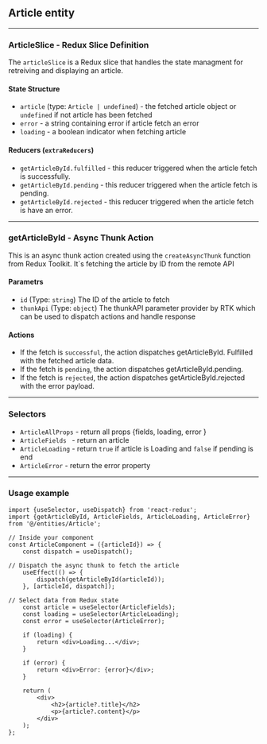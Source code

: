 ## Article entity

----

### ArticleSlice - Redux Slice Definition

The `articleSlice` is a Redux slice that handles the state managment for retreiving and displaying an article.

#### State Structure

- `article` (type: `Article | undefined`) - the fetched article object or `undefined` if not article has been fetched
- `error` - a string containing error if article fetch an error
- `loading` - a boolean indicator when fetching article

#### Reducers (`extraReducers`)

- `getArticleById.fulfilled` - this reducer triggered when the article fetch is successfully.
- `getArticleById.pending` - this reducer triggered when the article fetch is pending.
- `getArticleById.rejected` - this reducer triggered when the article fetch is have an error.

---

### getArticleById - Async Thunk Action

This is an async thunk action created using the `createAsyncThunk` function from Redux Toolkit. It`s fetching the
article by ID from the remote API

#### Parametrs

- `id` (Type: `string`) The ID of the article to fetch
- `thunkApi` (Type: `object`) The thunkAPI parameter provider by RTK which can be used to dispatch actions and handle
  response

#### Actions

- If the fetch is `successful`, the action dispatches getArticleById. Fulfilled with the fetched article data.
- If the fetch is `pending`, the action dispatches getArticleById.pending.
- If the fetch is `rejected`, the action dispatches getArticleById.rejected with the error payload.

----

### Selectors

- `ArticleAllProps` - return all props {fields, loading, error }
- `ArticleFields ` - return an article
- `ArticleLoading` - return `true` if article is Loading and `false` if pending is end
- `ArticleError` - return the error property

----

### Usage example

```tsx
import {useSelector, useDispatch} from 'react-redux';
import {getArticleById, ArticleFields, ArticleLoading, ArticleError} from '@/entities/Article';

// Inside your component
const ArticleComponent = ({articleId}) => {
    const dispatch = useDispatch();

// Dispatch the async thunk to fetch the article
    useEffect(() => {
        dispatch(getArticleById(articleId));
    }, [articleId, dispatch]);

// Select data from Redux state
    const article = useSelector(ArticleFields);
    const loading = useSelector(ArticleLoading);
    const error = useSelector(ArticleError);

    if (loading) {
        return <div>Loading...</div>;
    }

    if (error) {
        return <div>Error: {error}</div>;
    }

    return (
        <div>
            <h2>{article?.title}</h2>
            <p>{article?.content}</p>
        </div>
    );
};
```
